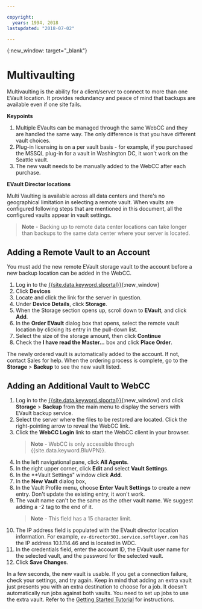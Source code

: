 ```yaml
---

copyright:
  years: 1994, 2018
lastupdated: "2018-07-02"

---
```

{:new_window: target="_blank"}

# Multivaulting

Multivaulting is the ability for a client/server to connect to more than one EVault location. It provides redundancy and peace of mind that backups are available even if one site fails. 

**Keypoints**

1. Multiple EVaults can be managed through the same WebCC and they are handled the same way. The only difference is that you have different vault choices.
2. Plug-in licensing is on a per vault basis - for example, if you purchased the MSSQL plug-in for a vault in Washington DC, it won't work on the Seattle vault.
3. The new vault needs to be manually added to the WebCC after each purchase.

**EVault Director locations**

Multi Vaulting is available across all data centers and there's no geographical limitation in selecting a remote vault. When vaults are configured following steps that are mentioned in this document, all the configured vaults appear in vault settings.

>**Note** - Backing up to remote data center locations can take longer than backups to the same data center where your server is located.

## Adding a Remote Vault to an Account

You must add the new remote EVault storage vault to the account before a new backup location can be added in the WebCC. 

1. Log in to the [{{site.data.keyword.slportal}}](https://control.softlayer.com/){:new_window}
2. Click **Devices**
3. Locate and click the link for the server in question.
4. Under **Device Details**, click **Storage**.
5. When the Storage section opens up, scroll down to **EVault**, and click **Add**.
6. In the **Order EVault** dialog box that opens, select the remote vault location by clicking its entry in the pull-down list.
7. Select the size of the storage amount, then click **Continue**
8. Check the **I have read the Master...** box and click **Place Order**.

The newly ordered vault is automatically added to the account. If not, contact Sales for help.
When the ordering process is complete, go to the **Storage** > **Backup** to see the new vault listed.

## Adding an Additional Vault to WebCC

1. Log in to the [{{site.data.keyword.slportal}}](https://control.softlayer.com/){:new_window} and click **Storage** > **Backup** from the main menu to display the servers with EVault backup service. 
2. Select the server where the files to be restored are located. Click the right-pointing arrow to reveal the WebCC link.
3. Click the **WebCC Login** link to start the WebCC client in your browser.
   >**Note** - WebCC is only accessible through {{site.data.keyword.BluVPN}}.
4. In the left navigational pane, click **All Agents**.
5. In the right upper corner, click **Edit** and select **Vault Settings**.
6. In the **Vault Settings" window click **Add**.
7. In the **New Vault** dialog box,
  1. In the Vault Profile menu, choose **Enter Vault Settings** to create a new entry. Don't update the existing entry, it won't work.
  2. The vault name can't be the same as the other vault name. We suggest adding a -2 tag to the end of it. <br/> 
     >**Note** - This field has a 15 character limit.
  3. The IP address field is populated with the EVault director location information. For example, `ev-director301.service.softlayer.com` has the IP address 10.1.114.46 and is located in WDC.
  4. In the credentials field, enter the account ID, the EVault user name for the selected vault, and the password for the selected vault.
  5. Click **Save Changes**.

In a few seconds, the new vault is usable. If you get a connection failure, check your settings, and try again. Keep in mind that adding an extra vault just presents you with an extra destination to choose for a job. It doesn't automatically run jobs against both vaults. You need to set up jobs to use the extra vault. Refer to the [Getting Started Tutorial](index.html#getting-started-with-evault-backup-services) for instructions.
